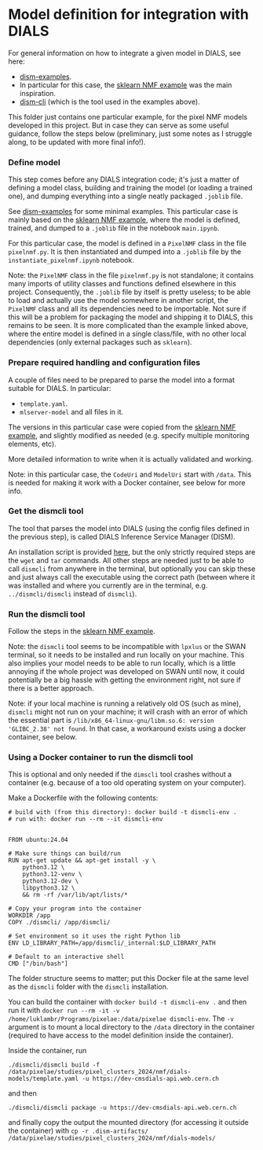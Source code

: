 # Model definition for integration with DIALS

For general information on how to integrate a given model in DIALS, see here:
- [dism-examples](https://gitlab.cern.ch/cms-ppd/technical-support/tools/dism-examples/-/tree/master?ref_type=heads).
- In particular for this case, the [sklearn NMF example](https://gitlab.cern.ch/cms-ppd/technical-support/tools/dism-examples/-/tree/master/sklearn_nmf?ref_type=heads) was the main inspiration.
- [dism-cli](https://gitlab.cern.ch/cms-ppd/technical-support/tools/dism-cli/-/tree/develop?ref_type=heads) (which is the tool used in the examples above).

This folder just contains one particular example, for the pixel NMF models developed in this project.
But in case they can serve as some useful guidance, follow the steps below
(preliminary, just some notes as I struggle along, to be updated with more final info!).

### Define model
This step comes before any DIALS integration code;
it's just a matter of defining a model class,
building and training the model (or loading a trained one),
and dumping everything into a single neatly packaged `.joblib` file.

See [dism-examples](https://gitlab.cern.ch/cms-ppd/technical-support/tools/dism-examples/-/tree/master?ref_type=heads) for some minimal examples.
This particular case is mainly based on the [sklearn NMF example](https://gitlab.cern.ch/cms-ppd/technical-support/tools/dism-examples/-/tree/master/sklearn_nmf?ref_type=heads),
where the model is defined, trained, and dumped to a `.joblib` file in the notebook `main.ipynb`.

For this particular case, the model is defined in a `PixelNMF` class in the file `pixelnmf.py`.
It is then instantiated and dumped into a `.joblib` file by the `instantiate_pixelnmf.ipynb` notebook.

Note: the `PixelNMF` class in the file `pixelnmf.py` is not standalone;
it contains many imports of utility classes and functions defined elsewhere in this project.
Consequently, the `.joblib` file by itself is pretty useless;
to be able to load and actually use the model somewhere in another script,
the `PixelNMF` class and all its dependencies need to be importable.
Not sure if this will be a problem for packaging the model and shipping it to DIALS,
this remains to be seen.
It is more complicated than the example linked above, where the entire model is defined in a single class/file,
with no other local dependencies (only external packages such as `sklearn`).

### Prepare required handling and configuration files
A couple of files need to be prepared to parse the model into a format suitable for DIALS.
In particular:
- `template.yaml`.
- `mlserver-model` and all files in it.

The versions in this particular case were copied from the [sklearn NMF example](https://gitlab.cern.ch/cms-ppd/technical-support/tools/dism-examples/-/tree/master/sklearn_nmf?ref_type=heads),
and slightly modified as needed (e.g. specify multiple monitoring elements, etc).

More detailed information to write when it is actually validated and working.

Note: in this particular case, the `CodeUri` and `ModelUri` start with `/data`.
This is needed for making it work with a Docker container, see below for more info. 

### Get the dismcli tool
The tool that parses the model into DIALS (using the config files defined in the previous step),
is called DIALS Inference Service Manager (DISM).

An installation script is provided [here](https://gitlab.cern.ch/cms-ppd/technical-support/tools/dism-examples/-/blob/master/scripts/install_dismcli.sh?ref_type=heads),
but the only strictly required steps are the `wget` and `tar` commands.
All other steps are needed just to be able to call `dismcli` from anywhere in the terminal,
but optionally you can skip these and just always call the executable using the correct path
(between where it was installed and where you currently are in the terminal,
e.g. `../dismcli/dismcli` instead of `dismcli`).

### Run the dismcli tool
Follow the steps in the [sklearn NMF example](https://gitlab.cern.ch/cms-ppd/technical-support/tools/dism-examples/-/tree/master/sklearn_nmf?ref_type=heads).

Note: the `dismcli` tool seems to be incompatible with `lpxlus` or the SWAN terminal,
so it needs to be installed and run locally on your machine.
This also implies your model needs to be able to run locally,
which is a little annoying if the whole project was developed on SWAN until now,
it could potentially be a big hassle with getting the environment right,
not sure if there is a better approach.

Note: if your local machine is running a relatively old OS (such as mine),
`dismcli` might not run on your machine; it will crash with an error of which the essential part is
`/lib/x86_64-linux-gnu/libm.so.6: version 'GLIBC_2.38' not found`.
In that case, a workaround exists using a docker container, see below.

### Using a Docker container to run the dismcli tool
This is optional and only needed if the `dimscli` tool crashes without a container
(e.g. because of a too old operating system on your computer).

Make a Dockerfile with the following contents:

```
# build with (from this directory): docker build -t dismcli-env .
# run with: docker run --rm --it dismcli-env


FROM ubuntu:24.04

# Make sure things can build/run
RUN apt-get update && apt-get install -y \
    python3.12 \
    python3.12-venv \
    python3.12-dev \
    libpython3.12 \
    && rm -rf /var/lib/apt/lists/*

# Copy your program into the container
WORKDIR /app
COPY ./dismcli/ /app/dismcli/

# Set environment so it uses the right Python lib
ENV LD_LIBRARY_PATH=/app/dismcli/_internal:$LD_LIBRARY_PATH

# Default to an interactive shell
CMD ["/bin/bash"]
```

The folder structure seems to matter;
put this Docker file at the same level as the `dismcli` folder with the `dismcli` installation.

You can build the container with `docker build -t dismcli-env .`
and then run it with `docker run --rm -it -v /home/luklambr/Programs/pixelae:/data/pixelae dismcli-env`.
The `-v` argument is to mount a local directory to the `/data` directory in the container
(required to have access to the model definition inside the container).

Inside the container, run
```
./dismcli/dismcli build -f /data/pixelae/studies/pixel_clusters_2024/nmf/dials-models/template.yaml -u https://dev-cmsdials-api.web.cern.ch
```

and then
```
./dismcli/dismcli package -u https://dev-cmsdials-api.web.cern.ch
```

and finally copy the output the mounted directory (for accessing it outside the container)
with `cp -r .dism-artifacts/ /data/pixelae/studies/pixel_clusters_2024/nmf/dials-models/`
